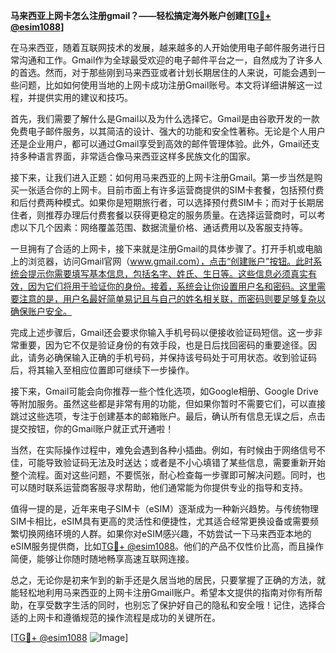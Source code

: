**马来西亚上网卡怎么注册gmail？——轻松搞定海外账户创建[[TG💪+ @esim1088](https://t.me/s/esim1088)]**

在马来西亚，随着互联网技术的发展，越来越多的人开始使用电子邮件服务进行日常沟通和工作。Gmail作为全球最受欢迎的电子邮件平台之一，自然成为了许多人的首选。然而，对于那些刚到马来西亚或者计划长期居住的人来说，可能会遇到一些问题，比如如何使用当地的上网卡成功注册Gmail账号。本文将详细讲解这一过程，并提供实用的建议和技巧。

首先，我们需要了解什么是Gmail以及为什么选择它。Gmail是由谷歌开发的一款免费电子邮件服务，以其简洁的设计、强大的功能和安全性著称。无论是个人用户还是企业用户，都可以通过Gmail享受到高效的邮件管理体验。此外，Gmail还支持多种语言界面，非常适合像马来西亚这样多民族文化的国家。

接下来，让我们进入正题：如何用马来西亚的上网卡注册Gmail。第一步当然是购买一张适合你的上网卡。目前市面上有许多运营商提供的SIM卡套餐，包括预付费和后付费两种模式。如果你是短期旅行者，可以选择预付费SIM卡；而对于长期居住者，则推荐办理后付费套餐以获得更稳定的服务质量。在选择运营商时，可以考虑以下几个因素：网络覆盖范围、数据流量价格、通话费用以及客服支持等。

一旦拥有了合适的上网卡，接下来就是注册Gmail的具体步骤了。打开手机或电脑上的浏览器，访问Gmail官网（www.gmail.com），点击“创建账户”按钮。此时系统会提示你需要填写基本信息，包括名字、姓氏、生日等。这些信息必须真实有效，因为它们将用于验证你的身份。接着，系统会让你设置用户名和密码。这里需要注意的是，用户名最好简单易记且与自己的姓名相关联，而密码则要足够复杂以确保账户安全。

完成上述步骤后，Gmail还会要求你输入手机号码以便接收验证码短信。这一步非常重要，因为它不仅是验证身份的有效手段，也是日后找回密码的重要途径。因此，请务必确保输入正确的手机号码，并保持该号码处于可用状态。收到验证码后，将其输入至相应位置即可继续下一步操作。

接下来，Gmail可能会向你推荐一些个性化选项，如Google相册、Google Drive等附加服务。虽然这些都是非常有用的功能，但如果你暂时不需要它们，可以直接跳过这些选项，专注于创建基本的邮箱账户。最后，确认所有信息无误之后，点击提交按钮，你的Gmail账户就正式开通啦！

当然，在实际操作过程中，难免会遇到各种小插曲。例如，有时候由于网络信号不佳，可能导致验证码无法及时送达；或者是不小心填错了某些信息，需要重新开始整个流程。面对这些问题，不要慌张，耐心检查每一步骤即可解决问题。同时，也可以随时联系运营商客服寻求帮助，他们通常能为你提供专业的指导和支持。

值得一提的是，近年来电子SIM卡（eSIM）逐渐成为一种新兴趋势。与传统物理SIM卡相比，eSIM具有更高的灵活性和便捷性，尤其适合经常更换设备或需要频繁切换网络环境的人群。如果你对eSIM感兴趣，不妨尝试一下马来西亚本地的eSIM服务提供商，比如[TG💪+ @esim1088](https://t.me/s/esim1088)。他们的产品不仅性价比高，而且操作简便，能够让你随时随地畅享高速互联网连接。

总之，无论你是初来乍到的新手还是久居当地的居民，只要掌握了正确的方法，就能轻松地利用马来西亚的上网卡注册Gmail账户。希望本文提供的指南对你有所帮助，在享受数字生活的同时，也别忘了保护好自己的隐私和安全哦！记住，选择合适的上网卡和遵循规范的操作流程是成功的关键所在。

[[TG💪+ @esim1088](https://t.me/s/esim1088) ![Image](https://i.postimg.cc/4NQfJmqS/Snipaste-2025-05-13-00-14-12.png)]